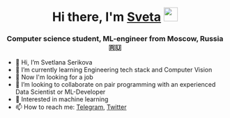 <h1 align="center">Hi there, I'm <a href=hhttps://drive.google.com/file/d/15uORcLvNAGdTIoJa4m5eprdC1VBiSwZ9/view?usp=sharing target="_blank">Sveta</a> 
<img src="https://github.com/blackcater/blackcater/raw/main/images/Hi.gif" height="32"/></h1>
<h3 align="center">Computer science student, ML-engineer from Moscow, Russia 🇷🇺</h3>

<!--
**chtozaserikova/chtozaserikova** is a ✨ _special_ ✨ repository because its `README.md` (this file) appears on your GitHub profile.

Here are some ideas to get you started:

- 🔭 I’m currently working on ...
- 🌱 I’m currently learning ...
- 👯 I’m looking to collaborate on ...
- 🤔 I’m looking for help with ...
- 💬 Ask me about ...
- 📫 How to reach me: ...
- 😄 Pronouns: ...
- ⚡ Fun fact: ...
-->
- 👋 Hi, I’m Svetlana Serikova
- 🌱 I’m currently learning Engineering tech stack and Computer Vision
- 👀 Now I'm looking for a job 
- 👯 I’m looking to collaborate on pair programming with an experienced Data Scientist or ML-Developer
- 💞️ Interested in machine learning 
- 📫 How to reach me: [Telegram](https://t.me/chtozaserikova), [Twitter](https://twitter.com/chtozaserikova)
